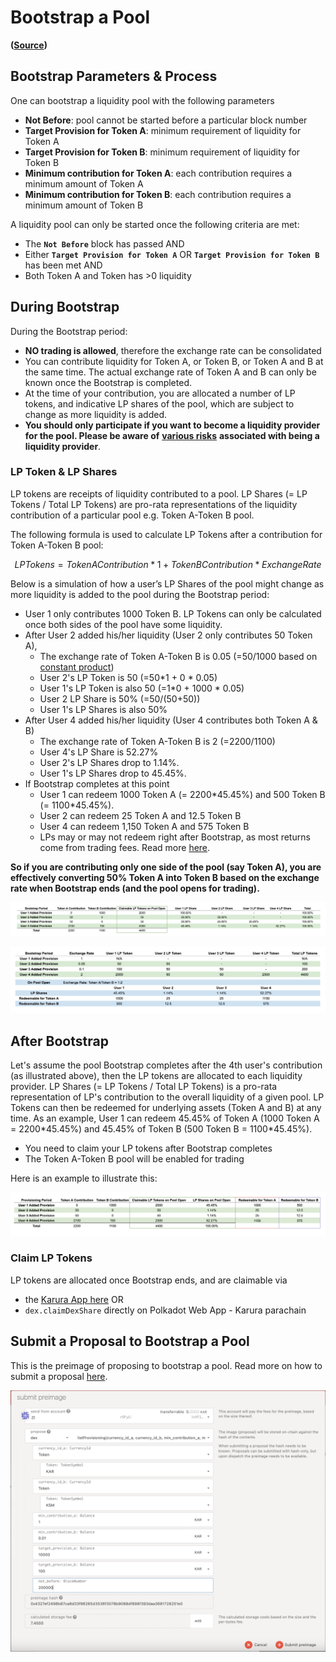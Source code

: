 # Bootstrap a Pool

**\(**[**Source**](https://github.com/AcalaNetwork/Acala/blob/master/modules/dex/src/lib.rs#L462)**\)**

## **Bootstrap Parameters & Process**

One can bootstrap a liquidity pool with the following parameters

* **Not Before**: pool cannot be started before a particular block number
* **Target Provision for Token A**: minimum requirement of liquidity for Token A 
* **Target Provision for Token B**: minimum requirement of liquidity for Token B
* **Minimum contribution for Token A**: each contribution requires a minimum amount of Token A 
* **Minimum contribution for Token B**: each contribution requires a minimum amount of Token B

A liquidity pool can only be started once the following criteria are met:

* The **`Not Before`** block has passed AND
* Either **`Target Provision for Token A`** OR **`Target Provision for Token B`** has been met AND
* Both Token A and Token has &gt;0 liquidity

## **During Bootstrap**

During the Bootstrap period:

* **NO trading is allowed**, therefore the exchange rate can be consolidated
* You can contribute liquidity for Token A, or Token B, or Token A and B at the same time. The actual exchange rate of Token A and B can only be known once the Bootstrap is completed.
* At the time of your contribution, you are allocated a number of LP tokens, and indicative LP shares of the pool, which are subject to change as more liquidity is added.
* **You should only participate if you want to become a liquidity provider for the pool. Please be aware of** [**various risks**](lp-returns-and-risks.md) **associated with being a liquidity provider**.

### LP Token & LP Shares

LP tokens are receipts of liquidity contributed to a pool. LP Shares \(= LP Tokens / Total LP Tokens\) are pro-rata representations of the liquidity contribution of a particular pool e.g. Token A-Token B pool. 

The following formula is used to calculate LP Tokens after a contribution for Token A-Token B pool:

$$
LP Tokens = Token A Contribution * 1 + Token B Contribution * Exchange Rate
$$

Below is a simulation of how a user’s LP Shares of the pool might change as more liquidity is added to the pool during the Bootstrap period:

* User 1 only contributes 1000 Token B. LP Tokens can only be calculated once both sides of the pool have some liquidity. 
* After User 2 added his/her liquidity \(User 2 only contributes 50 Token A\), 
  * The exchange rate of Token A-Token B is 0.05 \(=50/1000 based on [constant product](https://wiki.acala.network/karura/defi-hub/swap/protocol-overview#trading-and-lps)\)
  * User 2's LP Token is 50 \(=50\*1 + 0 \* 0.05\)
  * User 1's LP Token is also 50 \(=1\*0 + 1000 \* 0.05\)
  * User 2 LP Share is 50% \(=50/\(50+50\)\)
  * User 1's LP Shares is also 50%
* After User 4 added his/her liquidity \(User 4 contributes both Token A & B\)
  * The exchange rate of Token A-Token B is 2 \(=2200/1100\)
  * User 4's LP Share is 52.27%
  * User 2's LP Shares drop to 1.14%.
  * User 1's LP Shares drop to 45.45%.
* If Bootstrap completes at this point
  * User 1 can redeem 1000 Token A \(= 2200\*45.45%\) and 500 Token B \(= 1100\*45.45%\).
  * User 2 can redeem 25 Token A and 12.5 Token B
  * User 4 can redeem 1,150 Token A and 575 Token B
  * LPs may or may not redeem right after Bootstrap, as most returns come from trading fees. Read more [here](lp-returns-and-risks.md).

**So if you are contributing only one side of the pool \(say Token A\), you are effectively converting 50% Token A into Token B based on the exchange rate when Bootstrap ends \(and the pool opens for trading\).**

![LP Share change during Bootstrap](../../../.gitbook/assets/screen-shot-2021-07-20-at-2.36.47-pm.png)

![LP Token calculations](../../../.gitbook/assets/screen-shot-2021-07-20-at-2.37.00-pm.png)

## **After Bootstrap**

Let's assume the pool Bootstrap completes after the 4th user's contribution \(as illustrated above\), then the LP tokens are allocated to each liquidity provider. LP Shares \(= LP Tokens / Total LP Tokens\) is a pro-rata representation of LP's contribution to the overall liquidity of a given pool. LP Tokens can then be redeemed for underlying assets \(Token A and B\) at any time. As an example, User 1 can redeem  45.45% of Token A \(1000 Token A = 2200\*45.45%\) and 45.45% of Token B \(500 Token B = 1100\*45.45%\).

* You need to claim your LP tokens after Bootstrap completes
* The Token A-Token B pool will be enabled for trading

Here is an example to illustrate this:

![](../../../.gitbook/assets/screen-shot-2021-07-13-at-9.59.36-am%20%281%29%20%281%29%20%281%29%20%281%29%20%281%29.png)

### Claim LP Tokens

LP tokens are allocated once Bootstrap ends, and are claimable via 

* the [Karura App here](https://apps.karura.network/swap/bootstrap) OR
* `dex.claimDexShare` directly on Polkadot Web App - Karura parachain 

## **Submit a Proposal to Bootstrap a Pool**

This is the preimage of proposing to bootstrap a pool. Read more on how to submit a proposal [here](../../get-started/governance/participate-in-democracy.md).

![](../../../.gitbook/assets/screen-shot-2021-07-13-at-10.10.36-am.png)

